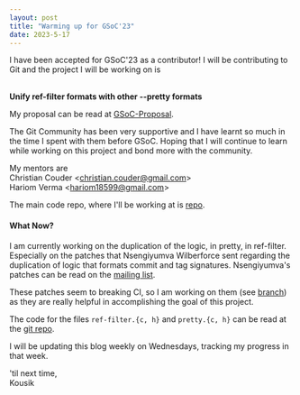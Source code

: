 ```yaml
---
layout: post
title: "Warming up for GSoC'23"
date: 2023-5-17
---
```


I have been accepted for GSoC'23 as a contributor! I will be contributing
to Git and the project I will be working on is

<br />
<strong> Unify ref-filter formats with other --pretty formats </strong>
<br />

My proposal can be read at [GSoC-Proposal](https://docs.google.com/document/d/1JBznA5n0WdWsbEskCeXxOnQuaa0urD89VtprxstLPzo/edit?usp=sharing).
<br />

The Git Community has been very supportive and I have learnt so much
in the time I spent with them before GSoC. Hoping that I will
continue to learn while working on this project and bond more
with the community.
<br />

My mentors are
<br/>
	Christian Couder &lt;christian.couder@gmail.com&gt; <br />
	Hariom Verma &lt;hariom18599@gmail.com&gt;
<br />

The main code repo, where I'll be working at is [repo](https://github.com/five-sh/git).
<br />

#### What Now?
I am currently working on the duplication of the logic, in pretty, in
ref-filter. Especially on the patches that Nsengiyumva Wilberforce sent
regarding the duplication of logic that formats commit and tag signatures.
Nsengiyumva's patches can be read on the [mailing list](https://lore.kernel.org/git/20230311210607.64927-1-nsengiyumvawilberforce@gmail.com/).
<br />

These patches seem to breaking CI, so I am working on them (see [branch](https://github.com/five-sh/git/commits/sign1))
as they are really helpful in accomplishing the goal of this project.
<br />

The code for the files `ref-filter.{c, h}` and `pretty.{c, h}` can be read
at the [git repo](https://github.com/git/git).
<br />

I will be updating this blog weekly on Wednesdays, tracking my progress
in that week.

'til next time, <br />
Kousik
